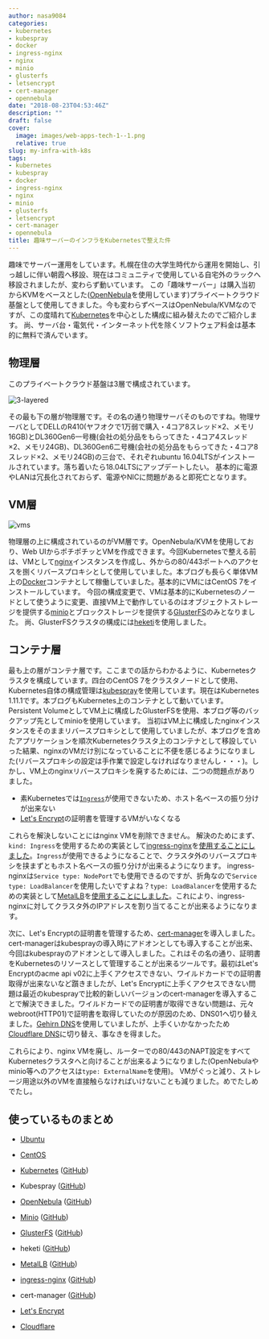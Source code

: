 ```yaml
---
author: nasa9084
categories:
- kubernetes
- kubespray
- docker
- ingress-nginx
- nginx
- minio
- glusterfs
- letsencrypt
- cert-manager
- opennebula
date: "2018-08-23T04:53:46Z"
description: ""
draft: false
cover:
  image: images/web-apps-tech-1--1.png
  relative: true
slug: my-infra-with-k8s
tags:
- kubernetes
- kubespray
- docker
- ingress-nginx
- nginx
- minio
- glusterfs
- letsencrypt
- cert-manager
- opennebula
title: 趣味サーバーのインフラをKubernetesで整えた件
---
```



趣味でサーバー運用をしています。札幌在住の大学生時代から運用を開始し、引っ越しに伴い朝霞へ移設、現在はコミュニティで使用している自宅外のラックへ移設されましたが、変わらず動いています。
この「趣味サーバー」は購入当初からKVMをベースとした([OpenNebula](https://opennebula.org/)を使用しています)プライベートクラウド基盤として使用してきました。今も変わらずベースはOpenNebula/KVMなのですが、この度晴れて[Kubernetes](https://kubernetes.io/)を中心とした構成に組み替えたのでご紹介します。
尚、サーバ台・電気代・インターネット代を除くソフトウェア料金は基本的に無料で済んでいます。

## 物理層

このプライベートクラウド基盤は3層で構成されています。

![3-layered](images/3-layered.png)

その最も下の層が物理層です。その名の通り物理サーバそのものですね。物理サーバとしてDELLのR410(ヤフオクで1万弱で購入・4コア8スレッド×2、メモリ16GB)とDL360Gen6一号機(会社の処分品をもらってきた・4コア4スレッド×2、メモリ24GB)、DL360Gen6二号機(会社の処分品をもらってきた・4コア8スレッド×2、メモリ24GB)の三台で、それぞれubuntu 16.04LTSがインストールされています。落ち着いたら18.04LTSにアップデートしたい。
基本的に電源やLANは冗長化されておらず、電源やNICに問題があると即死亡となります。

## VM層

![vms](images/vms.png)

物理層の上に構成されているのがVM層です。OpenNebula/KVMを使用しており、Web UIからポチポチッとVMを作成できます。今回Kubernetesで整える前は、VMとして[nginx](https://nginx.org/en/)インスタンスを作成し、外からの80/443ポートへのアクセスを捌くリバースプロキシとして使用していました。本ブログも長らく単体VM上の[Docker](https://www.docker.com/)コンテナとして稼働していました。基本的にVMにはCentOS 7をインストールしています。
今回の構成変更で、VMは基本的にKubernetesのノードとして使うように変更、直接VM上で動作しているのはオブジェクトストレージを提供する[minio](https://www.minio.io/)とブロックストレージを提供する[GlusterFS](https://github.com/gluster/glusterdocs/)のみとなりました。
尚、GlusterFSクラスタの構成には[heketi](https://github.com/heketi/heketi)を使用しました。

## コンテナ層

最も上の層がコンテナ層です。ここまでの話からわかるように、Kubernetesクラスタを構成しています。四台のCentOS 7をクラスタノードとして使用、Kubernetes自体の構成管理は[kubespray](https://github.com/kubernetes-incubator/kubespray)を使用しています。現在はKubernetes 1.11.1です。本ブログもKubernetes上のコンテナとして動いています。
Persistent VolumeとしてVM上に構成したGlusterFSを使用、本ブログ等のバックアップ先としてminioを使用しています。
当初はVM上に構成したnginxインスタンスをそのままリバースプロキシとして使用していましたが、本ブログを含めたアプリケーションを順次Kubernetesクラスタ上のコンテナとして移設していった結果、nginxのVMだけ別になっていることに不便を感じるようになりました(リバースプロキシの設定は手作業で設定しなければなりませんし・・・)。しかし、VM上のnginxリバースプロキシを廃するためには、二つの問題点がありました。

* 素Kubernetesでは[`Ingress`](https://kubernetes.io/docs/concepts/services-networking/ingress/)が使用できないため、ホスト名ベースの振り分けが出来ない
* [Let's Encrypt](https://letsencrypt.org/)の証明書を管理するVMがいなくなる

これらを解決しないことにはnginx VMを削除できません。
解決のためにまず、`kind: Ingress`を使用するための実装として[ingress-nginx](https://kubernetes.github.io/ingress-nginx/)を[使用することにしました](/ingress-nginx-on-prem/)。`Ingress`が使用できるようになることで、クラスタ外のリバースプロキシを挟まずともホスト名ベースの振り分けが出来るようになります。
ingress-nginxは`Service type: NodePort`でも使用できるのですが、折角なので`Service type: LoadBalancer`を使用したいですよね？`type: LoadBalancer`を使用するための実装として[MetalLB](https://metallb.universe.tf/)を[使用することにしました](/type-loadbalancer_by_metallb/)。これにより、ingress-nginxに対してクラスタ外のIPアドレスを割り当てることが出来るようになります。

次に、Let's Encryptの証明書を管理するため、[cert-manager](https://github.com/jetstack/cert-manager)を導入しました。cert-managerはkubesprayの導入時にアドオンとしても導入することが出来、今回はkubesprayのアドオンとして導入しました。これはその名の通り、証明書をKubernetesのリソースとして管理することが出来るツールです。最初はLet's Encryptのacme api v02に上手くアクセスできない、ワイルドカードでの証明書取得が出来ないなど躓きましたが、Let's Encryptに上手くアクセスできない問題は最近のkubesprayで比較的新しいバージョンのcert-managerを導入することで解決できました。ワイルドカードでの証明書が取得できない問題は、元々webroot(HTTP01)で証明書を取得していたのが原因のため、DNS01へ切り替えました。[Gehirn DNS](https://www.gehirn.jp/dns/)を使用していましたが、上手くいかなかったため[Cloudflare DNS](https://www.cloudflare.com/ja-jp/)に切り替え、事なきを得ました。

これらにより、nginx VMを廃し、ルーターでの80/443のNAPT設定をすべてKubernetesクラスタへと向けることが出来るようになりました(OpenNebulaやminio等へのアクセスは`type: ExternalName`を使用)。
VMがぐっと減り、ストレージ用途以外のVMを直接触らなければいけないことも減りました。めでたしめでたし。

## 使っているものまとめ

* [Ubuntu](https://www.ubuntulinux.jp/home)
* [CentOS](https://www.centos.org/)
* [Kubernetes](https://k8s.io) ([GitHub](https://github.com/kubernetes/kubernetes))
* Kubespray ([GitHub](https://github.com/kubernetes-incubator/kubespray))
* [OpenNebula](https://opennebula.org/) ([GitHub](https://github.com/OpenNebula/one))
* [Minio](https://www.minio.io/) ([GitHub](https://github.com/minio/minio))
* [GlusterFS](https://www.gluster.org/) ([GitHub](https://github.com/gluster/glusterfs))
* heketi ([GitHub](https://github.com/heketi/heketi))
* [MetalLB](https://metallb.universe.tf/) ([GitHub](https://github.com/google/metallb))
* [ingress-nginx](https://kubernetes.github.io/ingress-nginx/) ([GitHub](https://github.com/kubernetes/ingress-nginx))
* cert-manager ([GitHub](https://github.com/jetstack/cert-manager))

* [Let's Encrypt](https://letsencrypt.org/)
* [Cloudflare](https://www.cloudflare.com/ja-jp)

